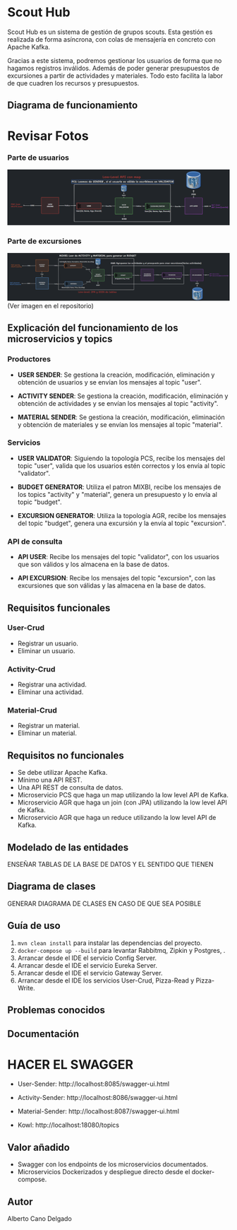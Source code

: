 # Scout Hub

Scout Hub es un sistema de gestión de grupos scouts. Esta gestión es realizada
de forma asíncrona, con colas de mensajería en concreto con Apache Kafka.

Gracias a este sistema, podremos gestionar los usuarios de forma que no
hagamos registros inválidos. Además de poder generar presupuestos de
excursiones a partir de actividades y materiales. Todo esto facilita la labor de
que cuadren los recursos y presupuestos.

## Diagrama de funcionamiento

# Revisar Fotos

### Parte de usuarios

![User-Diagram](user-diagram.png)

### Parte de excursiones

![Excursion-Diagram](excursion-diagram.png)
(Ver imagen en el repositorio)

## Explicación del funcionamiento de los microservicios y topics

### Productores

- **USER SENDER**: Se gestiona la creación, modificación, eliminación y obtención de usuarios y se envían los mensajes
  al
  topic "user".

- **ACTIVITY SENDER**: Se gestiona la creación, modificación, eliminación y obtención de actividades y se envían los
  mensajes al topic "activity".

- **MATERIAL SENDER**: Se gestiona la creación, modificación, eliminación y obtención de materiales y se envían los
  mensajes al topic "material".

### Servicios

- **USER VALIDATOR**: Siguiendo la topología PCS, recibe los mensajes del topic "user", valida que los usuarios estén
  correctos y los envía al topic "validator".

- **BUDGET GENERATOR**: Utiliza el patron MIXBI, recibe los mensajes de los topics "activity" y "material", genera un
  presupuesto y lo envía al topic "budget".

- **EXCURSION GENERATOR**: Utiliza la topología AGR, recibe los mensajes del topic "budget", genera una excursión y la
  envía al topic "excursion".

### API de consulta

- **API USER**: Recibe los mensajes del topic "validator", con los usuarios que son válidos y los almacena en la base de
  datos.

- **API EXCURSION**: Recibe los mensajes del topic "excursion", con las excursiones que son válidas y las almacena en la
  base de datos.

## Requisitos funcionales

### User-Crud

- Registrar un usuario.
- Eliminar un usuario.

### Activity-Crud

- Registrar una actividad.
- Eliminar una actividad.

### Material-Crud

- Registrar un material.
- Eliminar un material.

## Requisitos no funcionales

- Se debe utilizar Apache Kafka.
- Mínimo una API REST.
- Una API REST de consulta de datos.
- Microservicio PCS que haga un map utilizando la low level API de Kafka.
- Microservicio AGR que haga un join (con JPA) utilizando la low level API de Kafka.
- Microservicio AGR que haga un reduce utilizando la low level API de Kafka.

## Modelado de las entidades

ENSEÑAR TABLAS DE LA BASE DE DATOS Y EL SENTIDO QUE TIENEN

## Diagrama de clases

GENERAR DIAGRAMA DE CLASES EN CASO DE QUE SEA POSIBLE

## Guía de uso

1. ``mvn clean install`` para instalar las dependencias del proyecto.
2. ``docker-compose up --build`` para levantar Rabbitmq, Zipkin y Postgres, .
3. Arrancar desde el IDE el servicio Config Server.
4. Arrancar desde el IDE el servicio Eureka Server.
5. Arrancar desde el IDE el servicio Gateway Server.
6. Arrancar desde el IDE los servicios User-Crud, Pizza-Read y Pizza-Write.

## Problemas conocidos

## Documentación

# HACER EL SWAGGER

- User-Sender: http://localhost:8085/swagger-ui.html
- Activity-Sender: http://localhost:8086/swagger-ui.html
- Material-Sender: http://localhost:8087/swagger-ui.html

- Kowl: http://localhost:18080/topics

## Valor añadido

- Swagger con los endpoints de los microservicios documentados.
- Microservicios Dockerizados y despliegue directo desde el docker-compose.

## Autor

Alberto Cano Delgado


